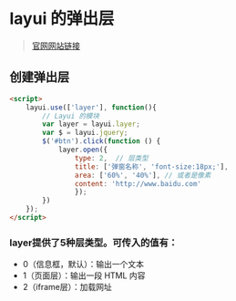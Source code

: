 # layui 的弹出层
> [官网网站链接](https://www.layui.com/doc/modules/layer.html)

## 创建弹出层
```html
<script>
    layui.use(['layer'], function(){
        // Layui 的模块
        var layer = layui.layer;
        var $ = layui.jquery;
        $('#btn').click(function () {
            layer.open({
                type: 2,  // 层类型
                title: ['弹窗名称', 'font-size:18px;'],
                area: ['60%', '40%'], // 或者是像素
                content: 'http://www.baidu.com'
                });
        })
    });
</script>
```
### layer提供了5种层类型。可传入的值有：
- 0（信息框，默认）：输出一个文本
- 1（页面层）：输出一段 HTML 内容
- 2（iframe层）：加载网址